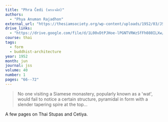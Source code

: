 ```yaml
---
title: "Phra Čedi (พระเจดีย์)"
authors:
  - "Phya Anuman Rajadhon"
external_url: "https://thesiamsociety.org/wp-content/uploads/1952/03/JSS_040_1d_PhyaAnumanRajadhon_PhraCedi.pdf"
drive_links:
  - "https://drive.google.com/file/d/1L00vDtPJHoe-lPGNTVRWzSfFh080ILXw/view?usp=drivesdk"
course: thai
tags:
  - form
  - buddhist-architecture
year: 1952
month: jun
journal: jss
volume: 40
number: 1
pages: "66--72"
---
```


> No one visiting a Siamese monastery, popularly known as a 'wat', would fail to notice a certain structure, pyramidal in form with a slender tapering spire at the top...

A few pages on Thai Stupas and Cetiya.
